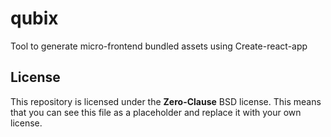 # qubix

Tool to generate micro-frontend bundled assets using Create-react-app

## License
This repository is licensed under the **Zero-Clause** BSD license. This means that you can see this file as a placeholder and replace it with your own license.
